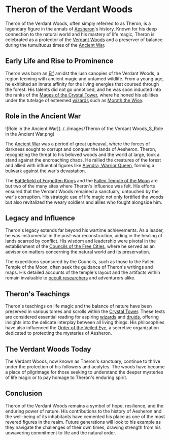 # Theron of the Verdant Woods

Theron of the Verdant Woods, often simply referred to as Theron, is a legendary figure in the annals of [Aesheron](Aesheron.md)'s history. Known for his deep connection to the natural world and his mastery of life magic, Theron is celebrated as a protector of the [Verdant Woods](Verdant%20Woods.md) and a preserver of balance during the tumultuous times of the [Ancient War](Ancient%20War.md).

## Early Life and Rise to Prominence

Theron was born an [Elf](Elf.md) amidst the lush canopies of the Verdant Woods, a region teeming with ancient magic and untamed wildlife. From a young age, he exhibited an innate affinity for the living energies that coursed through the forest. His talents did not go unnoticed, and he was soon inducted into the ranks of the [Mages of the Crystal Tower](Mages%20of%20the%20Crystal%20Tower.md), where he honed his abilities under the tutelage of esteemed [wizards](Wizards.md) such as [Morath the Wise](Morath%20the%20Wise.md).

## Role in the Ancient War

![Role in the Ancient War](../../images/Theron of the Verdant Woods_S_Role in the Ancient War.png)


The [Ancient War](Ancient%20War.md) was a period of great upheaval, where the forces of darkness sought to corrupt and conquer the lands of Aesheron. Theron, recognizing the threat to his beloved woods and the world at large, took a stand against the encroaching chaos. He rallied the creatures of the forest and allied with influential figures like [Alyndra, Warrior Queen](Alyndra%2C%20Warrior%20Queen.md), forming a bulwark against the war's devastation.

The [Battlefield of Forgotten Kings](Battlefield%20of%20Forgotten%20Kings.md) and the [Fallen Temple of the Moon](Fallen%20Temple%20of%20the%20Moon.md) are but two of the many sites where Theron's influence was felt. His efforts ensured that the Verdant Woods remained a sanctuary, untouched by the war's corruption. His strategic use of life magic not only fortified the woods but also revitalized the weary soldiers and allies who fought alongside him.

## Legacy and Influence

Theron's legacy extends far beyond his wartime achievements. As a leader, he was instrumental in the post-war reconstruction, aiding in the healing of lands scarred by conflict. His wisdom and leadership were pivotal in the establishment of the [Councils of the Free Cities](Councils%20of%20the%20Free%20Cities.md), where he served as an advisor on matters concerning the natural world and its preservation.

The expeditions sponsored by the Councils, such as those to the Fallen Temple of the Moon, often seek the guidance of Theron's writings and maps. His detailed accounts of the temple's layout and the artifacts within remain invaluable to [occult researchers](Occult%20Researchers.md) and adventurers alike.

## Theron's Teachings

Theron's teachings on life magic and the balance of nature have been preserved in various tomes and scrolls within the [Crystal Tower](Crystal%20Tower.md). These texts are considered essential reading for aspiring [wizards](Wizards.md) and [druids](Druids.md), offering insights into the delicate interplay between all living things. His philosophies have also influenced the [Order of the Veiled Eye](Order%20of%20the%20Veiled%20Eye.md), a secretive organization dedicated to protecting the mysteries of Aesheron.

## The Verdant Woods Today

The Verdant Woods, now known as Theron's sanctuary, continue to thrive under the protection of his followers and acolytes. The woods have become a place of pilgrimage for those seeking to understand the deeper mysteries of life magic or to pay homage to Theron's enduring spirit.

## Conclusion

Theron of the Verdant Woods remains a symbol of hope, resilience, and the enduring power of nature. His contributions to the history of Aesheron and the well-being of its inhabitants have cemented his place as one of the most revered figures in the realm. Future generations will look to his example as they navigate the challenges of their own times, drawing strength from his unwavering commitment to life and the natural order.